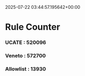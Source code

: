 2025-07-22 03:44:57.195642+00:00
# Rule Counter 
 ### UCATE : 520096

 ### Veneto : 572700

 ### Allowlist : 13930